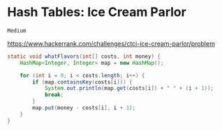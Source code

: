 # Hash Tables: Ice Cream Parlor

`Medium`

<https://www.hackerrank.com/challenges/ctci-ice-cream-parlor/problem>

```java
static void whatFlavors(int[] costs, int money) {
    HashMap<Integer, Integer> map = new HashMap();

    for (int i = 0; i < costs.length; i++) {
        if (map.containsKey(costs[i])) {
            System.out.println(map.get(costs[i]) + " " + (i + 1));
            break;
        }
        map.put(money - costs[i], i + 1);
    }
}
```
